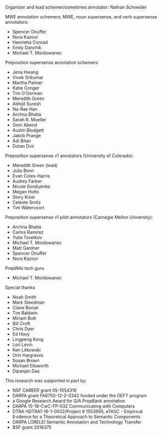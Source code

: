 Organizer and lead schemer/sometimes annotator: Nathan Schneider

MWE annotation schemers; MWE, noun supersense, and verb supersense annotators:

* Spencer Onuffer
* Nora Kazour
* Henrietta Conrad
* Emily Danchik
* Michael T. Mordowanec

Preposition supersense annotation schemers:

* Jena Hwang
* Vivek Srikumar
* Martha Palmer
* Katie Conger
* Tim O'Gorman
* Meredith Green
* Abhijit Suresh
* Na-Rae Han
* Archna Bhatia
* Sarah R. Moeller
* Omri Abend
* Austin Blodgett
* Jakob Prange
* Adi Bitan
* Dotan Dvir

Preposition supersense v1 annotators (University of Colorado):

* Meredith Green (lead)
* Julia Bonn
* Evan Coles-Harris
* Audrey Farber
* Nicole Gordiyenko
* Megan Hutto
* Story Kiser
* Celeste Smitz
* Tim Watervoort

Preposition supersense v1 pilot annotators (Carnegie Mellon University):

* Archna Bhatia
* Carlos Ramírez
* Yulia Tsvetkov
* Michael T. Mordowanec
* Matt Gardner
* Spencer Onuffer
* Nora Kazour

PrepWiki tech guru

* Michael T. Mordowanec

Special thanks

* Noah Smith
* Mark Steedman
* Claire Bonial
* Tim Baldwin
* Miriam Butt
* Bill Croft
* Chris Dyer
* Ed Hovy
* Lingpeng Kong
* Lori Levin
* Ken Litkowski
* Orin Hargraves
* Susan Brown
* Michael Ellsworth
* Dipanjan Das

This research was supported in part by:

* NSF CAREER grant IIS-1054319
* DARPA grant FA8750-12-2-0342 funded under the DEFT program
* a Google Research Award for Q/A PropBank annotation
* DARPA 15-18-CwC-FP-032 Communicating with Computers
* DTRA HDTRA1-16-1-0002/Project # 1553695, eTASC - Empirical Evidence for a Theoretical Approach to Semantic Components
* DARPA LORELEI Semantic Annotation and Technology Transfer
* BSF grant 2016375
